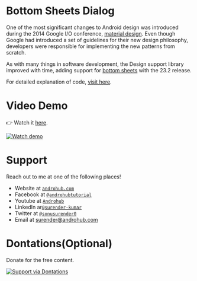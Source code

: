 # Bottom Sheets Dialog
One of the most significant changes to Android design was introduced during the 2014 Google I/O conference, [material design](https://material.google.com/components/bottom-sheets.html). Even though Google had introduced a set of guidelines for their new design philosophy, developers were responsible for implementing the new patterns from scratch.

As with many things in software development, the Design support library improved with time, adding support for [bottom sheets](https://www.google.com/design/spec/components/bottom-sheets.html) with the 23.2 release.

For detailed explanation of code, [visit here](http://www.androhub.com/bottom-sheets-dialog-in-android/).

# Video Demo
👉 Watch it <a href="https://youtu.be/hyh5SU9GPmw">here</a>.
<br>

[![Watch demo](http://i3.ytimg.com/vi/hyh5SU9GPmw/hqdefault.jpg)](https://youtu.be/hyh5SU9GPmw)

# Support
Reach out to me at one of the following places!

- Website at <a href="http://www.androhub.com/" target="_blank">`androhub.com`</a>
- Facebook at <a href="https://www.facebook.com/androhubtutorial/" target="_blank">`@androhubtutorial`</a>
- Youtube at <a href="https://www.youtube.com/channel/UCHJh3E9mtRzbM3WVVl9glJg" target="_blank">`Androhub`</a>
- LinkedIn ar<a href="https://www.linkedin.com/in/surender-kumar-681472a8?originalSubdomain=in" target="_blank">`@surender-kumar`</a>
- Twitter at <a href="https://twitter.com/sonusurender0/" target="_blank">`@sonusurender0`</a>
- Email at surender@androhub.com

# Dontations(Optional)
Donate for the free content.
<br>

[![Support via Dontations](https://www.paypalobjects.com/en_GB/i/btn/btn_donateCC_LG.gif)](https://www.paypal.com/cgi-bin/webscr?cmd=_donations&business=sonu.surendra0%40gmail.com&currency_code=USD&source=url)

